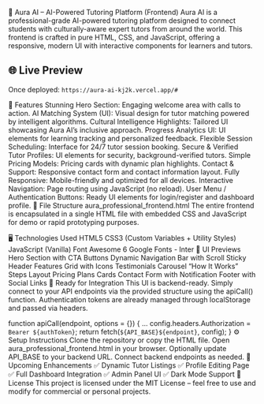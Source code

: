 📘 Aura AI – AI-Powered Tutoring Platform (Frontend)
Aura AI is a professional-grade AI-powered tutoring platform designed to connect students with culturally-aware expert tutors from around the world. This frontend is crafted in pure HTML, CSS, and JavaScript, offering a responsive, modern UI with interactive components for learners and tutors.
 
## 🌐 Live Preview

Once deployed: `https://aura-ai-kj2k.vercel.app/#`

🚀 Features
Stunning Hero Section: Engaging welcome area with calls to action.
AI Matching System (UI): Visual design for tutor matching powered by intelligent algorithms.
Cultural Intelligence Highlights: Tailored UI showcasing Aura AI’s inclusive approach.
Progress Analytics UI: UI elements for learning tracking and personalized feedback.
Flexible Session Scheduling: Interface for 24/7 tutor session booking.
Secure & Verified Tutor Profiles: UI elements for security, background-verified tutors.
Simple Pricing Models: Pricing cards with dynamic plan highlights.
Contact & Support: Responsive contact form and contact information layout.
Fully Responsive: Mobile-friendly and optimized for all devices.
Interactive Navigation: Page routing using JavaScript (no reload).
User Menu / Authentication Buttons: Ready UI elements for login/register and dashboard profile.
📁 File Structure
aura_professional_frontend.html
The entire frontend is encapsulated in a single HTML file with embedded CSS and JavaScript for demo or rapid prototyping purposes.

🖥️ Technologies Used
HTML5
CSS3 (Custom Variables + Utility Styles)
JavaScript (Vanilla)
Font Awesome 6
Google Fonts - Inter
📸 UI Previews
Hero Section with CTA Buttons
Dynamic Navigation Bar with Scroll Sticky Header
Features Grid with Icons
Testimonials Carousel
“How It Works” Steps Layout
Pricing Plans Cards
Contact Form with Notification
Footer with Social Links
🔐 Ready for Integration
This UI is backend-ready. Simply connect to your API endpoints via the provided structure using the apiCall() function. Authentication tokens are already managed through localStorage and passed via headers.

function apiCall(endpoint, options = {}) {
    ...
    config.headers.Authorization = `Bearer ${authToken}`;
    return fetch(`${API_BASE}${endpoint}`, config);
}
⚙️ Setup Instructions
Clone the repository or copy the HTML file.
Open aura_professional_frontend.html in your browser.
Optionally update API_BASE to your backend URL.
Connect backend endpoints as needed.
🧪 Upcoming Enhancements
✅ Dynamic Tutor Listings
✅ Profile Editing Page
✅ Full Dashboard Integration
✅ Admin Panel UI
✅ Dark Mode Support
📄 License
This project is licensed under the MIT License – feel free to use and modify for commercial or personal projects.



